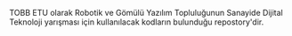 TOBB ETU olarak Robotik ve Gömülü Yazılım Topluluğunun Sanayide Dijital Teknoloji yarışması için kullanılacak kodların bulunduğu repostory'dir.
